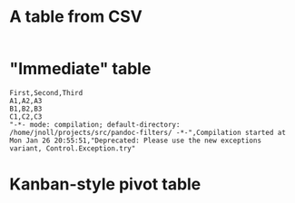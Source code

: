 
# A table from CSV

~~~~~ {.csv .table include="test_table.csv" caption="CSV Test Table" widths="[0.3, 0.6, 0.1]"}
~~~~~

# "Immediate" table

~~~~~ {.csv .table  caption="CSV Test Table" widths="[0.3, 0.6, 0.1]"}
First,Second,Third
A1,A2,A3
B1,B2,B3
C1,C2,C3
"-*- mode: compilation; default-directory: /home/jnoll/projects/src/pandoc-filters/ -*-",Compilation started at Mon Jan 26 20:55:51,"Deprecated: Please use the new exceptions variant, Control.Exception.try"
~~~~~

# Kanban-style pivot table

~~~~~ {.csv .pivot include="kanban.csv" caption="CSV Pivot Table" widths="[0.33, 0.33, 0.33]" pivot_col="State" value_col="Task"}
~~~~~

